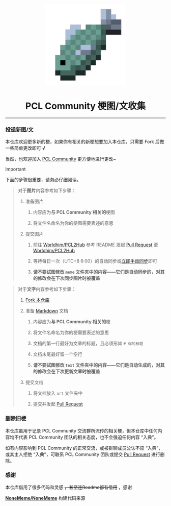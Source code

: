 <div align=center>
    <img width="255" height="255" src="static/favicon.png"/>
</div>

<center><h1> PCL Community 梗图/文收集 </h1></center>

* * *

### 投递新图/文

本仓库欢迎更多新的梗，如果你有相关的新梗想要加入本仓库，只需要 Fork 后做一些简单更改即可 **√**

当然，也欢迎加入 [PCL Community](https://github.com/PCL-Community) 更方便地进行更改~

> [!IMPORTANT]
> 下面的步骤很重要，请务必仔细阅读。

> 对于**图片**内容参考如下步骤：
>
> 1. 准备图片
>
>    1. 内容应为**与 PCL Community 相关的**梗图
>
>    2. 将文件名命名为你的梗图需要表述的意思
>
> 2. 提交图片
>
>    1. 前往 [Worldhim/PCL2Hub](https://github.com/Worldhim/PCL2Hub) 参考 README 发起 [Pull Request](https://docs.github.com/zh/pull-requests/collaborating-with-pull-requests/proposing-changes-to-your-work-with-pull-requests/creating-a-pull-request) 至 [Worldhim/PCL2Hub](https://github.com/Worldhim/PCL2Hub)
>
>    2. 等待每日一次（UTC+8 6:00）的自动同步或[立即手动同步](https://github.com/PCL-Community/PCLC-Meme/actions/workflows/sync-origin-img.yml)即可
>
>    3. **请不要试图修改 `meme` 文件夹中的内容——它们是自动同步的，对其的修改会在下次同步图片时被覆盖**

> 对于**文字**内容参考如下步骤：
>
> 1. [Fork 本仓库](https://github.com/PCL-Community/PCLC-Meme/fork)
>
> 2. 准备 [Markdown](https://zh.wikipedia.org/wiki/Markdown) 文档
>
>    1. 内容应为**与 PCL Community 相关的**梗
>
>    2. 将文件名命名为你的梗需要表述的意思
>
>    3. 文档的第一行最好为文章的标题，且必须形如 `# 你的标题`
>
>    4. 文档末尾最好留一个空行
>
>    5. **请不要试图修改 `text` 文件夹中的内容——它们是自动生成的，对其的修改会在下次更新文章时被覆盖**
>
> 3. 提交文档
>
>    1. 将文档放入 `art` 文件夹中
>
>    2. 提交并发起 [Pull Request](https://docs.github.com/zh/pull-requests/collaborating-with-pull-requests/proposing-changes-to-your-work-with-pull-requests/creating-a-pull-request)

### 删除旧梗

本仓库虽用于记录 PCL Community 交流群所流传的相关梗，但本仓库中任何内容均不代表 PCL Community 团队的相关态度，也不会强迫任何内容 “入典”。

如有内容影响到 PCL Community 的正常交流，或被群聊成员公认不应 “入典”，或其主人拒绝 “入典”，可联系 PCL Community 团队或提交 [Pull Request](https://docs.github.com/zh/pull-requests/collaborating-with-pull-requests/proposing-changes-to-your-work-with-pull-requests/creating-a-pull-request) 进行删除。

### 感谢

本仓库借用了很多代码和灵感 ~~，甚至连Readme都有借用~~ ，感谢

**[NoneMeme/NoneMeme](https://github.com/NoneMeme/NoneMeme)** 构建代码来源
